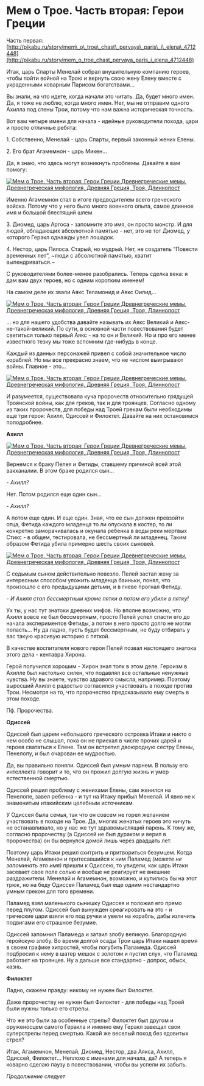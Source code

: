 # Мем о Трое. Часть вторая: Герои Греции⁠⁠

Часть первая: [http://pikabu.ru/story/mem\_o\_troe\_chast\_pervaya\_paris\_i\_elena\_4712448](http://pikabu.ru/story/mem_o_troe_chast_pervaya_paris_i_elena_4712448)

Итак, царь Спарты Менелай собрал внушительную компанию героев, чтобы пойти войной на Трою и вернуть свою жену Елену вместе с украденными коварным Парисом богатствами...

Вы знали, на что идете, когда начали это читать. Да, будет много имен. Да, я тоже не люблю, когда много имен. Нет, мы не отправим одного Ахилла под стены Трои, потому что нам важна историческая точность.

Вот вам четыре имени для начала - идейные руководители похода, цари и просто отличные ребята:

1\. Собственно, Менелай - царь Спарты, первый законный жених Елены.

2\. Его брат Агамемнон - царь Микен...

Да, я знаю, что здесь могут возникнуть проблемы. Давайте я вам помогу:

[![Мем о Трое. Часть вторая: Герои Греции Древнегреческие мемы, Древнегреческая мифология, Древняя Греция, Троя, Длиннопост](https://cs9.pikabu.ru/post_img/2016/12/27/9/1482848302135798642.jpg)](https://cs9.pikabu.ru/post_img/big/2016/12/27/9/1482848302135798642.jpg)

Именно Агамемнон стал в итоге предводителем всего греческого войска. Потому что у него было много военного опыта, самое длинное имя и большой блестящий шлем.

3\. Диомед, царь Аргоса - запомните это имя, он просто монстр. И для людей, обладающих абсолютной памятью - нет, это не тот Диомед, у которого Геракл однажды увел лошадок.

4\. Нестор, царь Пилоса. Старый, но мудрый. Нет, не создатель “Повести временных лет”, ~люди с абсолютной памятью, хватит выпендриваться.~

С руководителями более-менее разобрались. Теперь сделка века: я дам вам двух героев, но с одним коротким именем!

На самом деле их звали Аякс Теламонид и Аякс Оилид...

[![Мем о Трое. Часть вторая: Герои Греции Древнегреческие мемы, Древнегреческая мифология, Древняя Греция, Троя, Длиннопост](https://cs8.pikabu.ru/post_img/2016/12/27/9/1482848443123172307.jpg)](https://cs8.pikabu.ru/post_img/2016/12/27/9/1482848443123172307.jpg)

… но для нашего удобства давайте называть их Аякс Великий и Аякс-не-такой-великий. По сути, в основной части повествования будет светиться только первый Аякс - на то он и Великий. Но и про его менее известного тезку мы тоже вспомним где-нибудь в конце.

Каждый из данных персонажей привел с собой значительное число кораблей. Но мы все прекрасно знаем, что не числом выигрывают войны. Главное - это…

[![Мем о Трое. Часть вторая: Герои Греции Древнегреческие мемы, Древнегреческая мифология, Древняя Греция, Троя, Длиннопост](https://cs9.pikabu.ru/post_img/2016/12/27/9/1482848556151140463.jpg)](https://cs9.pikabu.ru/post_img/2016/12/27/9/1482848556151140463.jpg)

И разумеется, существовала куча пророчеств относительно грядущей Троянской войны, как для греков, так и для троянцев. Согласно одному из таких пророчеств, для победы над Троей грекам были необходимы еще три героя: Ахилл, Одиссей и Филоктет. Давайте на них остановимся поподробнее.

**Ахилл**

[![Мем о Трое. Часть вторая: Герои Греции Древнегреческие мемы, Древнегреческая мифология, Древняя Греция, Троя, Длиннопост](https://cs9.pikabu.ru/post_img/big/2016/12/27/9/1482848639195238212.jpg)](https://cs9.pikabu.ru/post_img/big/2016/12/27/9/1482848639195238212.jpg)

Вернемся к браку Пелея и Фетиды, ставшему причиной всей этой вакханалии. В этом браке родился сын...

_\- Ахилл?_

Нет. Потом родился еще один сын…

_\- Ахилл?_

А потом еще один. И еще один. Зная, что ее сын должен превзойти отца, Фетида каждого младенца то ли опускала в костер, то ли конкретно заморачивалась и окунала ребенка в воды реки мертвых Стикс - в общем, тестировала, не бессмертный ли младенец. Таким образом Фетида убила примерно шесть своих сыновей.

[![Мем о Трое. Часть вторая: Герои Греции Древнегреческие мемы, Древнегреческая мифология, Древняя Греция, Троя, Длиннопост](https://cs9.pikabu.ru/post_img/2016/12/27/9/1482848750133545558.jpg)](https://cs9.pikabu.ru/post_img/2016/12/27/9/1482848750133545558.jpg)

С седьмым сыном действительно повезло. Пелей застал жену за интересным способом уложить младенца баиньки, понял, что произошло с его предыдущими детьми, и в гневе прогнал Фетиду.

_\- И Ахилл стал бессмертным кроме пятки а потом его убили в пятку!_

Ух ты, у нас тут знатоки древних мифов. Но вполне возможно, что Ахилл вовсе не был бессмертным, просто Пелей успел спасти его до начала экспериментов Фетиды, а потом в него просто долго не могли попасть... Ну да ладно, пусть будет бессмертным, не буду отбирать у вас такую красивую историю с пяткой.

В качестве воспитателя нового героя Пелей позвал настоящего знатока этого дела - кентавра Хирона.

[](https://cs9.pikabu.ru/post_img/2016/12/27/9/1482848929126196637.jpg)

Герой получился хорошим - Хирон знал толк в этом деле. Героизм в Ахилле был настолько силен, что подавлял все остальные ненужные чувства. Ну вы знаете, чувство здравого смысла, например. Поэтому выросший Ахилл с радостью согласился участвовать в походе против Трои. Несмотря на то, что пророчество предсказывало ему смерть в этом походе.

Пф. Пророчества.

**Одиссей**

Одиссей был царем небольшого греческого островка Итаки и никто о нем особо не слышал, пока он не приехал в числе прочих царей и героев свататься к Елене. Там он встретил двоюродную сестру Елены, Пенелопу, и был очарован ее мудростью.

[](https://cs9.pikabu.ru/post_img/big/2016/12/27/9/1482849014122364563.jpg)

Да, вы правильно поняли. Одиссей был умным парнем. В пользу его интеллекта говорит и то, что он прожил долгую жизнь и умер естественной смертью.

Одиссей решил проблему с женихами Елены, сам женился на Пенелопе, завел ребенка - и тут на Итаку прибыл Менелай. И явно не к знаменитым итакийским целебным источникам.

У Одиссея была семья, так что он совсем не горел желанием участвовать в походе на Трое. Да, многих женатых героев это ничуть не останавливало, но у нас же тут здравомыслящий парень. К тому же, согласно пророчеству (а Одиссей не был дураком и верил в пророчества) он бы вернулся домой лишь через двадцать лет.

Поэтому царь Итаки решил схитрить и притвориться безумцем. Когда Менелай, Агамемнон и притесавшийся к ним Паламед _(можете не запоминать это имя)_ пришли к Одиссею, то увидели, как царь Итаки засевает свое поле солью и вообще не реагирует не внешние раздражители. Менелай и Агамемнон, возможно, и купились бы на этот трюк, но на беду Одиссея Паламед был еще одним нестандартно умным греком для того времени.

Паламед взял маленького сынишку Одиссея и положил его прямо перед плугом. Одиссей был вынужден среагировать на это - и греческие цари взяли его под ручки и увели на корабль, дабы излечить подвигами его страшное безумие.

Одиссей запомнил Паламеда и затаил злобу великую. Благородную геройскую злобу. Во время долгой осады Трои царь Итаки нашел время в своем графике хитростей, чтобы погубить Паламеда. Одиссей подбросил к нему в шатер мешок с золотом и пустил слух, что Паламед работает на троянцев. Ну а дальше все стандартно - допрос, обыск, казнь.

**Филоктет**

Ладно, скажем правду: никому не нужен был Филоктет.

[](https://cs8.pikabu.ru/post_img/big/2016/12/27/9/1482849339169068221.jpg)

Даже пророчеству не нужен был Филоктет - для победы над Троей были нужны только его стрелы.

Что же это были за особенные стрелы? Филоктет был другом и оруженосцем самого Геракла и именно ему Геракл завещал свои суперстрелы перед смертью. Какой же веселый поход без ядовитых стрел?

Итак, Агамемнон, Менелай, Диомед, Нестор, два Аякса, Ахилл, Одиссей, Филоктет... Неплохо с именами для начала, да? А теперь я коварно сделаю паузу в повествовании, чтобы вы успели их забыть.

_Продолжение следует_
